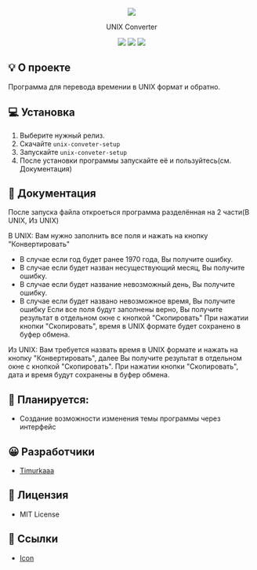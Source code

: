 <p align="center">
      <img src="https://img.icons8.com/?size=100&id=122652&format=png&color=000000">
</p>

<p align="center">
      UNIX Сonverter
</p>

<p align="center">
   <img src="https://img.shields.io/badge/Language-Python-yellow">
   <img src="https://img.shields.io/badge/Version-v1.1-blue">
   <img src="https://img.shields.io/badge/License-MIT-red">
</p>

## 💡 О проекте

Программа для перевода времении в UNIX формат и обратно.

## 💻 Установка
1. Выберите нужный релиз.
2. Скачайте ```unix-conveter-setup```
3. Запускайте ```unix-conveter-setup```
4. После установки программы запускайте её и пользуйтесь(см. Документация)

## 📄 Документация
После запуска файла откроеться программа разделённая на 2 части(В UNIX, Из UNIX)

В UNIX:
Вам нужно заполнить все поля и нажать на кнопку "Конвертировать"
- В случае если год будет ранее 1970 года, Вы получите ошибку. 
- В случае если будет назван несуществующий месяц, Вы получите ошибку.
- В случае если будет название невозможный день, Вы получите ошибку.
- В случае если будет названо невозможное время, Вы получите ошибку
Если все поля будут заполнены верно, Вы получите результат в отдельном окне с кнопкой "Скопировать"
При нажатии кнопки "Скопировать", время в UNIX формате будет сохранено в буфер обмена.

Из UNIX:
Вам требуется назвать время в UNIX формате и нажать на кнопку "Конвертировать", далее Вы получите результат в отдельном окне с кнопкой "Скопировать".
При нажатии кнопки "Скопировать", дата и время будут сохранены в буфер обмена.

## 📌 Планируется:
- Создание возможности изменения темы программы через интерфейс

## 😀 Разработчики

- [Timurkaaa](https://github.com/Timurkaaaaaaa)

## 🧾 Лицензия
- MIT License

## 📎 Ссылки

- [Icon](https://icons8.com/icon/122652/swing-time)
